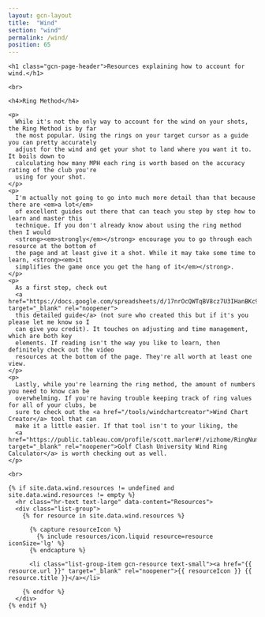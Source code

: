 ```yaml
---
layout: gcn-layout
title:  "Wind"
section: "wind"
permalink: /wind/
position: 65
---
```


<div class="row">

  <div class="col-lg-8 col-lg-offset-2 col-md-10 col-md-offset-1 col-sm-12">

    <h1 class="gcn-page-header">Resources explaining how to account for wind.</h1>

    <br>

    <h4>Ring Method</h4>

    <p>
      While it's not the only way to account for the wind on your shots, the Ring Method is by far
      the most popular. Using the rings on your target cursor as a guide you can pretty accurately
      adjust for the wind and get your shot to land where you want it to. It boils down to
      calculating how many MPH each ring is worth based on the accuracy rating of the club you're
      using for your shot.
    </p>
    <p>
      I'm actually not going to go into much more detail than that because there are <em>a lot</em>
      of excellent guides out there that can teach you step by step how to learn and master this
      technique. If you don't already know about using the ring method then I would
      <strong><em>strongly</em></strong> encourage you to go through each resource at the bottom of
      the page and at least give it a shot. While it may take some time to learn, <strong><em>it
      simplifies the game once you get the hang of it</em></strong>.
    </p>
    <p>
      As a first step, check out
      <a href="https://docs.google.com/spreadsheets/d/17nrOcQWTqBV8cz7U3IHanBKc9DFkMma3WTP09QqkoVY/edit#gid=0" target="_blank" rel="noopener">
      this detailed guide</a> (not sure who created this but if it's you please let me know so I
      can give you credit). It touches on adjusting and time management, which are both key
      elements. If reading isn't the way you like to learn, then definitely check out the video
      resources at the bottom of the page. They're all worth at least one view.
    </p>
    <p>
      Lastly, while you're learning the ring method, the amount of numbers you need to know can be
      overwhelming. If you're having trouble keeping track of ring values for all of your clubs, be
      sure to check out the <a href="/tools/windchartcreator">Wind Chart Creator</a> tool that can
      make it a little easier. If that tool isn't to your liking, the
      <a href="https://public.tableau.com/profile/scott.marler#!/vizhome/RingNumberCalculator/RingNumberCalculator" target="_blank" rel="noopener">Golf Clash University Wind Ring Calculator</a> is worth checking out as well.
    </p>

    <br>

    {% if site.data.wind.resources != undefined and site.data.wind.resources != empty %}
      <hr class="hr-text text-large" data-content="Resources">
      <div class="list-group">
        {% for resource in site.data.wind.resources %}

          {% capture resourceIcon %}
            {% include resources/icon.liquid resource=resource iconSize='lg' %}
          {% endcapture %}

          <li class="list-group-item gcn-resource text-small"><a href="{{ resource.url }}" target="_blank" rel="noopener">{{ resourceIcon }} {{ resource.title }}</a></li>

        {% endfor %}
      </div>
    {% endif %}

  </div>

</div>
